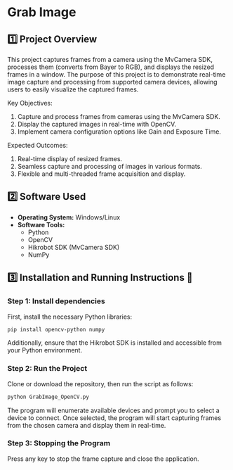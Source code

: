 # Grab Image

## 1️⃣ Project Overview
This project captures frames from a camera using the MvCamera SDK, processes them (converts from Bayer to RGB), and displays the resized frames in a window. The purpose of this project is to demonstrate real-time image capture and processing from supported camera devices, allowing users to easily visualize the captured frames.

Key Objectives:

1) Capture and process frames from cameras using the MvCamera SDK.
2) Display the captured images in real-time with OpenCV.
3) Implement camera configuration options like Gain and Exposure Time.

Expected Outcomes:

1) Real-time display of resized frames.
2) Seamless capture and processing of images in various formats.
3) Flexible and multi-threaded frame acquisition and display.


## 2️⃣ Software Used

- **Operating System:** Windows/Linux
- **Software Tools:** 
  - Python
  - OpenCV
  - Hikrobot SDK (MvCamera SDK)
  - NumPy

## 3️⃣ Installation and Running Instructions 🚀

### Step 1: Install dependencies

First, install the necessary Python libraries:

```bash
pip install opencv-python numpy
```
Additionally, ensure that the Hikrobot SDK is installed and accessible from your Python environment.

### Step 2: Run the Project
Clone or download the repository, then run the script as follows:
```bash
python GrabImage_OpenCV.py
```

The program will enumerate available devices and prompt you to select a device to connect. Once selected, the program will start capturing frames from the chosen camera and display them in real-time.

### Step 3: Stopping the Program
Press any key to stop the frame capture and close the application.


